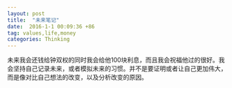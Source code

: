 ```yaml
---
layout: post
title:  "未来笔记"
date:  2016-1-1 00:09:36 +86
tag: values,life,money
categories: Thinking
---
```

未来我会还钱给钟双权的同时我会给他100块利息，而且我会祝福他过的很好。我会坚持自己记录未来，或者模拟未来的习惯。并不是要证明或者让自己更加伟大，而是像对比自己想法的改变，以及分析改变的原因。
